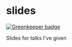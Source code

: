 # slides

[![Greenkeeper badge](https://badges.greenkeeper.io/ForbesLindesay/slides.svg)](https://greenkeeper.io/)

Slides for talks I've given